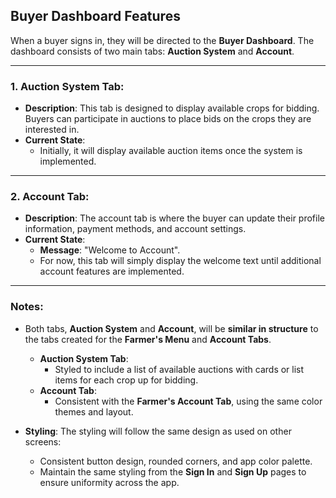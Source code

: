 ## Buyer Dashboard Features

When a buyer signs in, they will be directed to the **Buyer Dashboard**. The dashboard consists of two main tabs: **Auction System** and **Account**.

---

### 1. **Auction System Tab**:
- **Description**: This tab is designed to display available crops for bidding. Buyers can participate in auctions to place bids on the crops they are interested in.
- **Current State**:
  - Initially, it will display available auction items once the system is implemented.
  
---

### 2. **Account Tab**:
- **Description**: The account tab is where the buyer can update their profile information, payment methods, and account settings.
- **Current State**:
  - **Message**: "Welcome to Account".
  - For now, this tab will simply display the welcome text until additional account features are implemented.

---

### Notes:
- Both tabs, **Auction System** and **Account**, will be **similar in structure** to the tabs created for the **Farmer's Menu** and **Account Tabs**.
  - **Auction System Tab**:
    - Styled to include a list of available auctions with cards or list items for each crop up for bidding.
  - **Account Tab**:
    - Consistent with the **Farmer's Account Tab**, using the same color themes and layout.
  
- **Styling**: The styling will follow the same design as used on other screens:
  - Consistent button design, rounded corners, and app color palette.
  - Maintain the same styling from the **Sign In** and **Sign Up** pages to ensure uniformity across the app.
